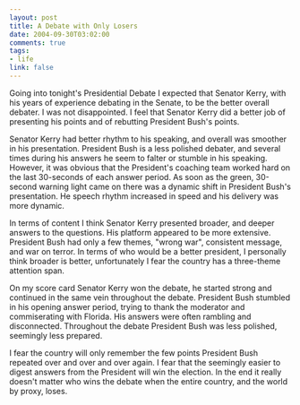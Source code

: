 ```yaml
--- 
layout: post
title: A Debate with Only Losers
date: 2004-09-30T03:02:00
comments: true
tags:
- life
link: false
---
```

Going into tonight's Presidential Debate I expected that Senator Kerry, with his years of experience debating in the Senate, to be the better overall debater. I was not disappointed. I feel that Senator Kerry did a better job of presenting his points and of rebutting President Bush's points.

Senator Kerry had better rhythm to his speaking, and overall was smoother in his presentation. President Bush is a less polished debater, and several times during his answers he seem to falter or stumble in his speaking. However, it was obvious that the President's coaching team worked hard on the last 30-seconds of each answer period. As soon as the green, 30-second warning light came on there was a dynamic shift in President Bush's presentation. He speech rhythm increased in speed and his delivery was more dynamic.

In terms of content I think Senator Kerry presented broader, and deeper answers to the questions. His platform appeared to be more extensive. President Bush had only a few themes, "wrong war", consistent message, and war on terror. In terms of who would be a better president, I personally think broader is better, unfortunately I fear the country has a three-theme attention span.

On my score card Senator Kerry won the debate, he started strong and continued in the same vein throughout the debate. President Bush stumbled in his opening answer period, trying to thank the moderator and commiserating with Florida. His answers were often rambling and disconnected. Throughout the debate President Bush was less polished, seemingly less prepared.

I fear the country will only remember the few points President Bush repeated over and over and over again. I fear that the seemingly easier to digest answers from the President will win the election. In the end it really doesn't matter who wins the debate when the entire country, and the world by proxy, loses.
